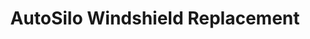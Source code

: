 ---
title: "AutoSilo Windshield Replacement"
url: /phoenix/autosilo-windshield-replacement/
shop: Autowerkstatt
---